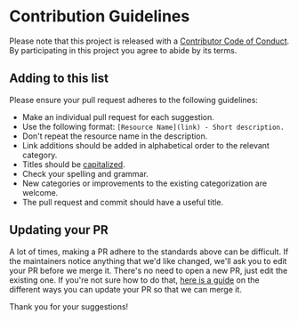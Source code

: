 # Contribution Guidelines

Please note that this project is released with a
[Contributor Code of Conduct](code-of-conduct.md). By participating in this
project you agree to abide by its terms.

## Adding to this list

Please ensure your pull request adheres to the following guidelines:

- Make an individual pull request for each suggestion.
- Use the following format: `[Resource Name](link) - Short description.`
- Don't repeat the resource name in the description.
- Link additions should be added in alphabetical order to the relevant category.
- Titles should be [capitalized](http://grammar.yourdictionary.com/capitalization/rules-for-capitalization-in-titles.html).
- Check your spelling and grammar.
- New categories or improvements to the existing categorization are welcome.
- The pull request and commit should have a useful title.

## Updating your PR

A lot of times, making a PR adhere to the standards above can be difficult.
If the maintainers notice anything that we'd like changed, we'll ask you to
edit your PR before we merge it. There's no need to open a new PR, just edit
the existing one. If you're not sure how to do that,
[here is a guide](https://gist.github.com/adriannovegil/062165366d1474b0bbaa744dc278339c)
on the different ways you can update your PR so that we can merge it.

Thank you for your suggestions!